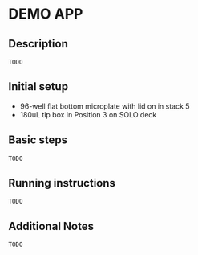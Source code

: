 # DEMO APP 

## Description
    TODO

## Initial setup

- 96-well flat bottom microplate with lid on in stack 5
- 180uL tip box in Position 3 on SOLO deck

## Basic steps
    TODO


## Running instructions
    TODO


## Additional Notes
    TODO